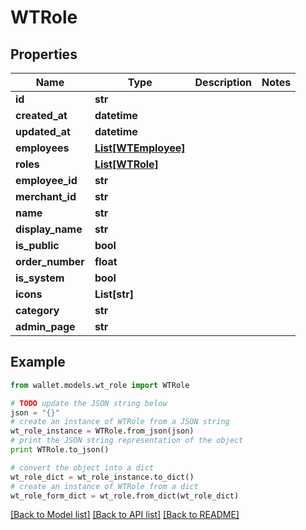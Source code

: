 # WTRole


## Properties

Name | Type | Description | Notes
------------ | ------------- | ------------- | -------------
**id** | **str** |  | 
**created_at** | **datetime** |  | 
**updated_at** | **datetime** |  | 
**employees** | [**List[WTEmployee]**](WTEmployee.md) |  | 
**roles** | [**List[WTRole]**](WTRole.md) |  | 
**employee_id** | **str** |  | 
**merchant_id** | **str** |  | 
**name** | **str** |  | 
**display_name** | **str** |  | 
**is_public** | **bool** |  | 
**order_number** | **float** |  | 
**is_system** | **bool** |  | 
**icons** | **List[str]** |  | 
**category** | **str** |  | 
**admin_page** | **str** |  | 

## Example

```python
from wallet.models.wt_role import WTRole

# TODO update the JSON string below
json = "{}"
# create an instance of WTRole from a JSON string
wt_role_instance = WTRole.from_json(json)
# print the JSON string representation of the object
print WTRole.to_json()

# convert the object into a dict
wt_role_dict = wt_role_instance.to_dict()
# create an instance of WTRole from a dict
wt_role_form_dict = wt_role.from_dict(wt_role_dict)
```
[[Back to Model list]](../README.md#documentation-for-models) [[Back to API list]](../README.md#documentation-for-api-endpoints) [[Back to README]](../README.md)


